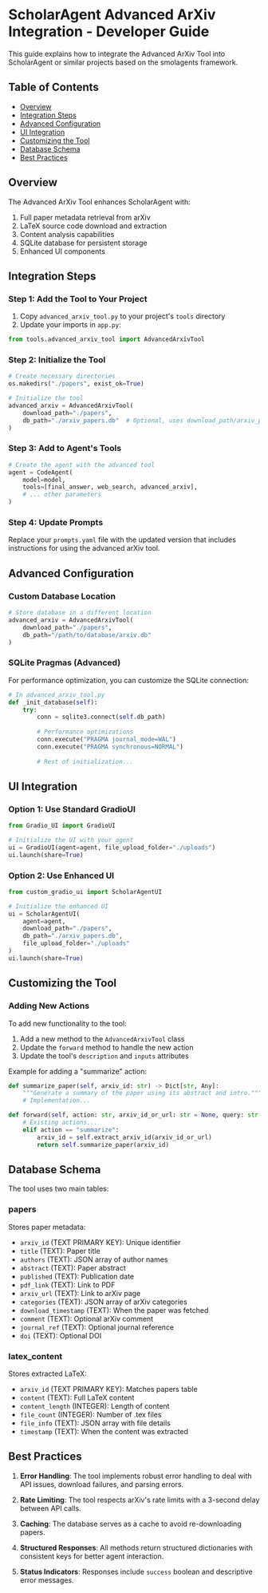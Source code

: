 # ScholarAgent Advanced ArXiv Integration - Developer Guide

This guide explains how to integrate the Advanced ArXiv Tool into ScholarAgent or similar projects based on the smolagents framework.

## Table of Contents

- [Overview](#overview)
- [Integration Steps](#integration-steps)
- [Advanced Configuration](#advanced-configuration)
- [UI Integration](#ui-integration)
- [Customizing the Tool](#customizing-the-tool)
- [Database Schema](#database-schema)
- [Best Practices](#best-practices)

## Overview

The Advanced ArXiv Tool enhances ScholarAgent with:

1. Full paper metadata retrieval from arXiv
2. LaTeX source code download and extraction
3. Content analysis capabilities
4. SQLite database for persistent storage
5. Enhanced UI components

## Integration Steps

### Step 1: Add the Tool to Your Project

1. Copy `advanced_arxiv_tool.py` to your project's `tools` directory
2. Update your imports in `app.py`:

```python
from tools.advanced_arxiv_tool import AdvancedArxivTool
```

### Step 2: Initialize the Tool

```python
# Create necessary directories
os.makedirs("./papers", exist_ok=True)

# Initialize the tool
advanced_arxiv = AdvancedArxivTool(
    download_path="./papers",
    db_path="./arxiv_papers.db"  # Optional, uses download_path/arxiv_papers.db by default
)
```

### Step 3: Add to Agent's Tools

```python
# Create the agent with the advanced tool
agent = CodeAgent(
    model=model,
    tools=[final_answer, web_search, advanced_arxiv],
    # ... other parameters
)
```

### Step 4: Update Prompts

Replace your `prompts.yaml` file with the updated version that includes instructions for using the advanced arXiv tool.

## Advanced Configuration

### Custom Database Location

```python
# Store database in a different location
advanced_arxiv = AdvancedArxivTool(
    download_path="./papers",
    db_path="/path/to/database/arxiv.db"
)
```

### SQLite Pragmas (Advanced)

For performance optimization, you can customize the SQLite connection:

```python
# In advanced_arxiv_tool.py
def _init_database(self):
    try:
        conn = sqlite3.connect(self.db_path)
        
        # Performance optimizations
        conn.execute("PRAGMA journal_mode=WAL")
        conn.execute("PRAGMA synchronous=NORMAL")
        
        # Rest of initialization...
```

## UI Integration

### Option 1: Use Standard GradioUI

```python
from Gradio_UI import GradioUI

# Initialize the UI with your agent
ui = GradioUI(agent=agent, file_upload_folder="./uploads")
ui.launch(share=True)
```

### Option 2: Use Enhanced UI

```python
from custom_gradio_ui import ScholarAgentUI

# Initialize the enhanced UI
ui = ScholarAgentUI(
    agent=agent,
    download_path="./papers",
    db_path="./arxiv_papers.db",
    file_upload_folder="./uploads"
)
ui.launch(share=True)
```

## Customizing the Tool

### Adding New Actions

To add new functionality to the tool:

1. Add a new method to the `AdvancedArxivTool` class
2. Update the `forward` method to handle the new action
3. Update the tool's `description` and `inputs` attributes

Example for adding a "summarize" action:

```python
def summarize_paper(self, arxiv_id: str) -> Dict[str, Any]:
    """Generate a summary of the paper using its abstract and intro."""
    # Implementation...

def forward(self, action: str, arxiv_id_or_url: str = None, query: str = ""):
    # Existing actions...
    elif action == "summarize":
        arxiv_id = self.extract_arxiv_id(arxiv_id_or_url)
        return self.summarize_paper(arxiv_id)
```

## Database Schema

The tool uses two main tables:

### papers

Stores paper metadata:
- `arxiv_id` (TEXT PRIMARY KEY): Unique identifier
- `title` (TEXT): Paper title
- `authors` (TEXT): JSON array of author names
- `abstract` (TEXT): Paper abstract
- `published` (TEXT): Publication date
- `pdf_link` (TEXT): Link to PDF
- `arxiv_url` (TEXT): Link to arXiv page
- `categories` (TEXT): JSON array of arXiv categories
- `download_timestamp` (TEXT): When the paper was fetched
- `comment` (TEXT): Optional arXiv comment
- `journal_ref` (TEXT): Optional journal reference
- `doi` (TEXT): Optional DOI

### latex_content

Stores extracted LaTeX:
- `arxiv_id` (TEXT PRIMARY KEY): Matches papers table
- `content` (TEXT): Full LaTeX content
- `content_length` (INTEGER): Length of content
- `file_count` (INTEGER): Number of .tex files
- `file_info` (TEXT): JSON array with file details
- `timestamp` (TEXT): When the content was extracted

## Best Practices

1. **Error Handling**: The tool implements robust error handling to deal with API issues, download failures, and parsing errors.

2. **Rate Limiting**: The tool respects arXiv's rate limits with a 3-second delay between API calls.

3. **Caching**: The database serves as a cache to avoid re-downloading papers.

4. **Structured Responses**: All methods return structured dictionaries with consistent keys for better agent interaction.

5. **Status Indicators**: Responses include `success` boolean and descriptive error messages.
